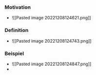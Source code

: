 ### Motivation
+ ![[Pasted image 20221208124621.png]]

### Definition
+ ![[Pasted image 20221208124743.png]]

### Beispiel
+ ![[Pasted image 20221208124847.png]]
+ 